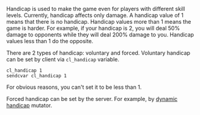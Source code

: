 Handicap is used to make the game even for players with different skill levels. Currently, handicap affects only damage. A handicap value of 1 means that there is no handicap. Handicap values more than 1 means the game is harder. For example, if your handicap is 2, you will deal 50% damage to opponents while they will deal 200% damage to you. Handicap values less than 1 do the opposite.

There are 2 types of handicap: voluntary and forced. Voluntary handicap can be set by client via `cl_handicap` variable.
```
cl_handicap 1
sendcvar cl_handicap 1
```
For obvious reasons, you can't set it to be less than 1.

Forced handicap can be set by the server. For example, by [dynamic handicap](dynamic-handicap) mutator.